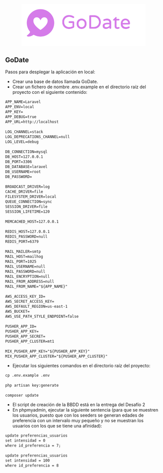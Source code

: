 <p align="center"><img src="https://raw.githubusercontent.com/dsb97/GoDate-Cliente/main/src/assets/images/LogoIzq.png" width="400"></p>

## GoDate

Pasos para desplegar la aplicación en local:

- Crear una base de datos llamada GoDate.
- Crear un fichero de nombre .env.example en el directorio raíz del proyecto con el siguiente contenido:
```
APP_NAME=Laravel
APP_ENV=local
APP_KEY=
APP_DEBUG=true
APP_URL=http://localhost

LOG_CHANNEL=stack
LOG_DEPRECATIONS_CHANNEL=null
LOG_LEVEL=debug

DB_CONNECTION=mysql
DB_HOST=127.0.0.1
DB_PORT=3306
DB_DATABASE=laravel
DB_USERNAME=root
DB_PASSWORD=

BROADCAST_DRIVER=log
CACHE_DRIVER=file
FILESYSTEM_DRIVER=local
QUEUE_CONNECTION=sync
SESSION_DRIVER=file
SESSION_LIFETIME=120

MEMCACHED_HOST=127.0.0.1

REDIS_HOST=127.0.0.1
REDIS_PASSWORD=null
REDIS_PORT=6379

MAIL_MAILER=smtp
MAIL_HOST=mailhog
MAIL_PORT=1025
MAIL_USERNAME=null
MAIL_PASSWORD=null
MAIL_ENCRYPTION=null
MAIL_FROM_ADDRESS=null
MAIL_FROM_NAME="${APP_NAME}"

AWS_ACCESS_KEY_ID=
AWS_SECRET_ACCESS_KEY=
AWS_DEFAULT_REGION=us-east-1
AWS_BUCKET=
AWS_USE_PATH_STYLE_ENDPOINT=false

PUSHER_APP_ID=
PUSHER_APP_KEY=
PUSHER_APP_SECRET=
PUSHER_APP_CLUSTER=mt1

MIX_PUSHER_APP_KEY="${PUSHER_APP_KEY}"
MIX_PUSHER_APP_CLUSTER="${PUSHER_APP_CLUSTER}"

```
- Ejecutar los siguientes comandos en el directorio raíz del proyecto:

```
cp .env.example .env

php artisan key:generate

composer update
```
- El script de creación de la BBDD está en la entrega del Desafío 2
- En phpmyadmin, ejecutar la siguiente sentencia (para que se muestren los usuarios, puesto que con los seeders se generan edades de preferencia con un intervalo muy pequeño y no se muestran los usuarios con los que se tiene una afinidad):

```
update preferencias_usuarios
set intensidad = 0
where id_preferencia = 7;

update preferencias_usuarios
set intensidad = 100
where id_preferencia = 8
```

